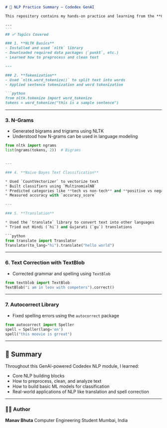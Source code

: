 ````markdown
# 🧠 NLP Practice Summary – Codedex GenAI

This repository contains my hands-on practice and learning from the **Codedex GenAI NLP Tutorial**. I explored core Natural Language Processing (NLP) concepts using Python libraries like **NLTK**, **TextBlob**, **Autocorrect**, and more.

---
```
## ✅ Topics Covered

### 1. **NLTK Basics**
- Installed and used `nltk` library
- Downloaded required data packages (`punkt`, etc.)
- Learned how to preprocess and clean text

---

### 2. **Tokenization**
- Used `nltk.word_tokenize()` to split text into words
- Applied sentence tokenization and word tokenization

```python
from nltk.tokenize import word_tokenize
tokens = word_tokenize("this is a sample sentence")
````

---

### 3. **N-Grams**

* Generated bigrams and trigrams using NLTK
* Understood how N-grams can be used in language modeling

```python
from nltk import ngrams
list(ngrams(tokens, 2))  # Bigrams


---

### 4. **Naive Bayes Text Classification**

* Used `CountVectorizer` to vectorize text
* Built classifiers using `MultinomialNB`
* Predicted categories like **tech vs non-tech** and **positive vs negative**
* Measured accuracy with `accuracy_score`

---

### 5. **Translation**

* Used the `translate` library to convert text into other languages
* Tried out Hindi (`hi`) and Gujarati (`gu`) translations

```python
from translate import Translator
Translator(to_lang="hi").translate("hello world")
```

---

### 6. **Text Correction with TextBlob**

* Corrected grammar and spelling using `TextBlob`

```python
from textblob import TextBlob
TextBlob("i am in leov with competers").correct()
```

---

### 7. **Autocorrect Library**

* Fixed spelling errors using the `autocorrect` package

```python
from autocorrect import Speller
spell = Speller(lang='en')
spell("this moovie is grreat")
```

---

## 📌 Summary

Throughout this GenAI-powered Codedex NLP module, I learned:

* Core NLP building blocks
* How to preprocess, clean, and analyze text
* How to build basic ML models for classification
* Real-world applications of NLP like translation and spell correction

---

### 👨‍💻 Author

**Manav Bhuta**
Computer Engineering Student
Mumbai, India

```
